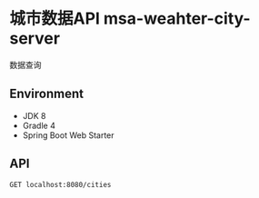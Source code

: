 # 城市数据API msa-weahter-city-server
数据查询
## Environment
+ JDK 8
+ Gradle 4
+ Spring Boot Web Starter
## API
```
GET localhost:8080/cities
```